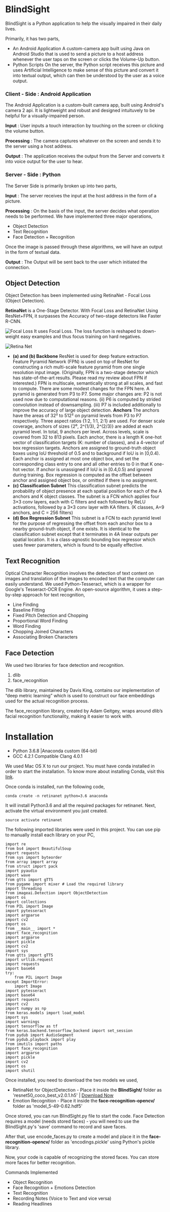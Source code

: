 # BlindSight

BlindSight is a Python application to help the visually impaired in their daily lives.

Primarily, it has two parts,
 - An Android Application
A custom-camera app built using Java on Android Studio that is used to send a picture to a host address whenever the user taps on the screen or clicks the Volume-Up button.
 - Python Scripts
On the server, the Python script receives this picture and uses Artificial Intelligence to make sense of this picture and convert it into textual output, which can then be understood by the user as a voice output.


 

### Client - Side : Android Application

The Android Application is a custom-built camera app, built using Android's camera 2 api. It is lightweight and robust and designed intuituvely to be helpful for a visually-impaired person.

__**Input**__ : User inputs a touch interaction by touching on the screen or clicking the volume button.

__**Processing**__ : The camera captures whatever on the screen and sends it to the server using a host address.

__**Output**__ : The application receives the output from the Server and converts it into voice output for the user to hear.

### Server - Side : Python
The Server Side is primarily broken up into two parts,

__**Input**__ : The server receives the input at the host address in the form of a picture. 

__**Processing**__ : On the basis of the input, the server decides what operation needs to be performed. We have implemented three major operations,
- Object Detection 
- Text Recognition
- Face Detection + Recognition

Once the image is passed through these algorithms, we will have an output in the form of textual data.

__**Output**__ : The Output will be sent back to the user which initiated the connection.


## Object Detection
Object Detection has been implemented using RetinaNet - Focal Loss (Object Detection).

**RetinaNet** is a One-Stage Detector. With Focal Loss and RetinaNet Using ResNet+FPN, it surpasses the Accuracy of two-stage detectors like Faster R-CNN.

![Focal Loss](https://cdn-images-1.medium.com/max/800/1*gO_nxGFmpAelOrU_D9O5-Q.png)
It uses Focal Loss. The loss function is reshaped to down-weight easy examples and thus focus training on hard negatives. 


![Retina Net](https://cdn-images-1.medium.com/max/1200/1*0-GVAp6WCzPMR6puuaYQTQ.png)

 - **(a) and (b) Backbone**
ResNet is used for deep feature extraction.
Feature Pyramid Network (FPN) is used on top of ResNet for constructing a rich multi-scale feature pyramid from one single resolution input image. (Originally, FPN is a two-stage detector which has state-of-the-art results. Please read my review about FPN if interested.)
FPN is multiscale, semantically strong at all scales, and fast to compute.
There are some modest changes for the FPN here. A pyramid is generated from P3 to P7. Some major changes are: P2 is not used now due to computational reasons. (ii) P6 is computed by strided convolution instead of downsampling. (iii) P7 is included additionally to improve the accuracy of large object detection.
**Anchors**
The anchors have the areas of 32² to 512² on pyramid levels from P3 to P7 respectively.
Three aspect ratios {1:2, 1:1, 2:1} are used.
For denser scale coverage, anchors of sizes {2⁰, 2^(1/3), 2^(2/3)} are added at each pyramid level.
In total, 9 anchors per level.
Across levels, scale is covered from 32 to 813 pixels.
Each anchor, there is a length K one-hot vector of classification targets (K: number of classes), and a 4-vector of box regression targets.
Anchors are assigned to ground-truth object boxes using IoU threshold of 0.5 and to background if IoU is in [0,0.4). Each anchor is assigned at most one object box, and set the corresponding class entry to one and all other entries to 0 in that K one-hot vector. If anchor is unassigned if IoU is in [0.4,0.5) and ignored during training.
Box regression is computed as the offset between anchor and assigned object box, or omitted if there is no assignment.
 - **(c) Classification Subnet**
This classification subnet predicts the probability of object presence at each spatial position for each of the A anchors and K object classes.
The subnet is a FCN which applies four 3×3 conv layers, each with C filters and each followed by ReLU activations, followed by a 3×3 conv layer with KA filters. (K classes, A=9 anchors, and C = 256 filters)
 - **(d) Box Regression Subnet**
This subnet is a FCN to each pyramid level for the purpose of regressing the offset from each anchor box to a nearby ground-truth object, if one exists.
It is identical to the classification subnet except that it terminates in 4A linear outputs per spatial location.
It is a class-agnostic bounding box regressor which uses fewer parameters, which is found to be equally effective.

## Text Recognition
Optical Character Recognition involves the detection of text content on images and translation of the images to encoded text that the computer can easily understand. 
We used Python-Tesseract, which is a wrapper for Google's Tesseract-OCR Engine. An open-source algorithm, it uses a step-by-step approach for text recognition,
- Line Finding
- Baseline Fitting
- Fixed Pitch Detection and Chopping
- Proportional Word Finding
- Word Finding
- Chopping Joined Characters
- Associating Broken Characters

## Face Detection
We used two libraries for face detection and recognition.

1. dlib
2. face_recognition

The dlib library, maintained by Davis King, contains our implementation of “deep metric learning” which is used to construct our face embeddings used for the actual recognition process.

The face_recognition  library, created by Adam Geitgey, wraps around dlib’s facial recognition functionality, making it easier to work with.


# Installation
* Python 3.6.8 |Anaconda custom (64-bit)
* GCC 4.2.1 Compatible Clang 4.0.1
    
We used Mac OS X to run our project. You must have conda installed in order to start the installation. To know more about installing Conda, visit this [link](https://docs.conda.io/projects/conda/en/latest/user-guide/install/macos.html).

Once conda is installed, run the following code,

    conda create -n retinanet python=3.6 anaconda
    
It will install Python3.6 and all the required packages for retinanet. Next, activate the virtual environment you just created.
    
    source activate retinanet
    
The following imported libraries were used in this project. You can use pip to manually install each library on your PC,

    import re   
    from bs4 import BeautifulSoup
    import requests
    from sys import byteorder
    from array import array
    from struct import pack
    import pyaudio
    import wave
    from gtts import gTTS 
    from pygame import mixer # Load the required library
    import threading
    from imageai.Detection import ObjectDetection
    import os
    import collections
    from PIL import Image
    import pytesseract
    import argparse
    import cv2
    import os
    from __main__ import *
    import face_recognition
    import argparse
    import pickle
    import cv2
    import sys
    from gtts import gTTS 
    import urllib.request
    import requests
    import base64
    try:
        from PIL import Image
    except ImportError:
        import Image
    import pytesseract
    import base64
    import requests
    import cv2
    import numpy as np
    from keras.models import load_model
    import sys
    import warnings
    import tensorflow as tf
    from keras.backend.tensorflow_backend import set_session
    from pydub import AudioSegment
    from pydub.playback import play
    from imutils import paths
    import face_recognition
    import argparse
    import pickle
    import cv2
    import os
    import shutil
    
Once installed, you need to download the two models we used,
* RetinaNet for ObjectDetection - Place it inside the **BlindSight/** folder as 'resnet50_coco_best_v2.0.1.h5' | [Download Now](https://github.com/OlafenwaMoses/ImageAI/releases/download/1.0/resnet50_coco_best_v2.0.1.h5)
* Emotion Recognition - Place it inside the **face-recognition-opencv/** folder as 'model_5-49-0.62.hdf5'

Once stored, you can run BlindSight.py file to start the code. Face Detection requires a model (needs stored faces) - you will need to use the BlindSight.py's 'save' command to record and save faces.

After that, use encode_faces.py to create a model and place it in the **face-recognition-opencv/** folder as 'encodings.pickle' using Python's pickle library.

Now, your code is capable of recognizing the stored faces. You can store more faces for better recognition.

Commands Implemented
* Object Recognition
* Face Recognition + Emotions Detection
* Text Recognition
* Recording Notes (Voice to Text and vice versa)
* Reading Headlines
        
        
    
    













